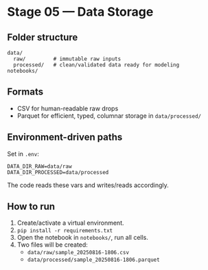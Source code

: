 # Stage 05 — Data Storage

## Folder structure
```
data/
  raw/         # immutable raw inputs
  processed/   # clean/validated data ready for modeling
notebooks/
```
## Formats
- CSV for human-readable raw drops
- Parquet for efficient, typed, columnar storage in `data/processed/`

## Environment-driven paths
Set in `.env`:
```
DATA_DIR_RAW=data/raw
DATA_DIR_PROCESSED=data/processed
```
The code reads these vars and writes/reads accordingly.

## How to run
1. Create/activate a virtual environment.
2. `pip install -r requirements.txt`
3. Open the notebook in `notebooks/`, run all cells.
4. Two files will be created:
   - `data/raw/sample_20250816-1806.csv`
   - `data/processed/sample_20250816-1806.parquet`
